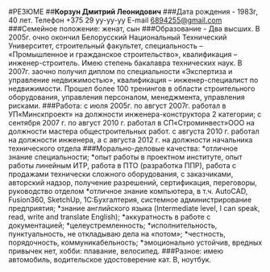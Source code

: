 #РЕЗЮМЕ
##**Корзун Дмитрий Леонидович**
###Дата рождения - 1983г, 40 лет. 
Телефон +375 29  yy-yy-yy               E-mail   6894255@gmail.com
###Семейное положение: женат, сын
###Образование - Два высших. В 2005г. очно окончил Белорусский Национальный Технический Университет, строительный факультет, специальность – «Промышленное и гражданское строительство», квалификация – инженер-строитель. Имею степень бакалавра технических наук. В 2007г. заочно получил диплом по специальности «Экспертиза и управление недвижимостью», квалификация – инженер-специалист по недвижимости. Прошел более 100 тренингов в области строительного оборудования, управления персоналом, менеджмента, управления рисками. 
###Работа:  с июля 2005г. по август 2007г. работал в УП«Минскпроект» на должности инженера-конструктора 2 категории; 
с сентября 2007 г. по август 2010 г. работал в СП«Строминвест»ООО на должности мастера общестроительных работ. 
с августа 2010 г. работал на должности инженера, а с августа 2012 г. на должности начальника технического отдела
###Морально-деловые качества:
*отличное знание специальности;
*опыт работы в проектном институте, опыт работы линейным ИТР, работа в ПТО (разработка ППР), работа с продажами технически сложного оборудования, с заказчиками, авторский надзор, получение разрешений, сертификация, переговоры, руководство отделом
*отличное знание компьютера, в т.ч. AutoCAD, Fusion360, SketchUp, 1C:Бухгалтерия,  системное администрирование предприятия;
*знание английского языка (Intermediate level, I can speak, read, write and translate English);
*аккуратность в работе с документацией;
*целеустремленность;
*исполнительность, пунктуальность, не откладываю дела на «потом»;
*честность, порядочность, коммуникабельность;
*эмоционально устойчив, вредных привычек нет, хобби: плавание, велосипед.
###Разное: имею автомобиль, водительское удостоверение кат. В, ноутбук.